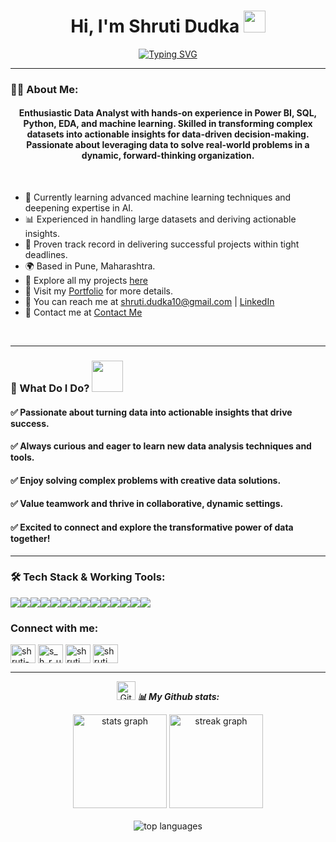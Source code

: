 <h1 align="center">Hi, I'm Shruti Dudka <img src="https://media.giphy.com/media/hvRJCLFzcasrR4ia7z/giphy.gif" width="35"></h1>

[<div align="center">![Typing SVG](https://readme-typing-svg.demolab.com?font=Fira+Code&weight=800&pause=1000&color=00ffff&background=B3FFE500&center=true&random=false&width=435&lines=Data+Analyst+Enthusiast+📊;Turning+Data+into+Actionable+Insights+💡;Solved+500%2B+Problems+in+Data+Science+💡)</div>](https://git.io/typing-svg)
<hr>

### 👨‍💻 About Me:
<h4 align="center">
Enthusiastic Data Analyst with hands-on experience in Power BI, SQL, Python, EDA, and machine learning. Skilled in transforming complex datasets into actionable insights for data-driven decision-making. Passionate about leveraging data to solve real-world problems in a dynamic, forward-thinking organization.</h4>
<br/>

- 🌱 Currently learning advanced machine learning techniques and deepening expertise in AI.
- 📊 Experienced in handling large datasets and deriving actionable insights.
- 💼 Proven track record in delivering successful projects within tight deadlines.
- 🌍 Based in Pune, Maharashtra.
- 📂 Explore all my projects [here](https://github.com/Shrutidudka?tab=repositories) 
- 🔗 Visit my [Portfolio](a) for more details.
- 📧 You can reach me at [shruti.dudka10@gmail.com](mailto:shruti.dudka10@gmail.com) | [LinkedIn](https://www.linkedin.com/in/shruti-dudka/) 
- 📧 Contact me at [Contact Me](https://forms.gle/ox4qSpE7WtzbWNsH8)
<br />
<hr>

### 🚀 What Do I Do? <img src="https://media.giphy.com/media/Y4ak9Ki2GZCbJxAnJD/giphy.gif" width="50">

<h4>✅ Passionate about turning data into actionable insights that drive success.</h4>
<h4>✅ Always curious and eager to learn new data analysis techniques and tools.</h4>
<h4>✅ Enjoy solving complex problems with creative data solutions.</h4>
<h4>✅ Value teamwork and thrive in collaborative, dynamic settings.</h4>
<h4>✅ Excited to connect and explore the transformative power of data together!</h4>

<hr>

### 🛠️ Tech Stack & Working Tools:
<p>
<div align="center" style="display: flex; flex-wrap: wrap;">
<img src="https://img.shields.io/badge/python-%233776AB.svg?style=for-the-badge&logo=python&logoColor=white" />
<img src="https://img.shields.io/badge/sql-%230072C6.svg?style=for-the-badge&logo=sql&logoColor=white" />
<img src="https://img.shields.io/badge/mysql-%234F5D95.svg?style=for-the-badge&logo=mysql&logoColor=white" />
<img src="https://img.shields.io/badge/pandas-%23150458.svg?style=for-the-badge&logo=pandas&logoColor=white" />
<img src="https://img.shields.io/badge/numpy-%23013243.svg?style=for-the-badge&logo=numpy&logoColor=white" />
<img src="https://img.shields.io/badge/jupyter-%23F37626.svg?style=for-the-badge&logo=jupyter&logoColor=white" />
<img src="https://img.shields.io/badge/mongodb-%2347A248.svg?style=for-the-badge&logo=mongodb&logoColor=white" />
<img src="https://img.shields.io/badge/selenium-%234B9ED1.svg?style=for-the-badge&logo=selenium&logoColor=white" />
<img src="https://img.shields.io/badge/seaborn-%231F77B4.svg?style=for-the-badge&logo=seaborn&logoColor=white" />
<img src="https://img.shields.io/badge/beautifulsoup-%233C5C5C.svg?style=for-the-badge&logo=beautifulsoup&logoColor=white" />
<img src="https://img.shields.io/badge/power_bi-F2C811?style=for-the-badge&logo=powerbi&logoColor=black" />
<img src="https://img.shields.io/badge/excel-217346?style=for-the-badge&logo=microsoft-excel&logoColor=white" />
<img src="https://img.shields.io/badge/visual_studio_code-0078D4?style=for-the-badge&logo=visual-studio-code&logoColor=white" />
<img src="https://img.shields.io/badge/github-181717?style=for-the-badge&logo=github&logoColor=white" />
</div>
</p>

<h3 align="left">Connect with me:</h3>
<p align="left">
<a href="https://linkedin.com/in/shruti-dudka" target="blank"><img align="center" src="https://raw.githubusercontent.com/rahuldkjain/github-profile-readme-generator/master/src/images/icons/Social/linked-in-alt.svg" alt="shruti-dudka" height="30" width="40" /></a>
<a href="https://instagram.com/s_h_r_u__10_" target="blank"><img align="center" src="https://raw.githubusercontent.com/rahuldkjain/github-profile-readme-generator/master/src/images/icons/Social/instagram.svg" alt="s_h_r_u__10_" height="30" width="40" /></a>
<a href="https://www.hackerrank.com/shruti_dudka10" target="blank"><img align="center" src="https://raw.githubusercontent.com/rahuldkjain/github-profile-readme-generator/master/src/images/icons/Social/hackerrank.svg" alt="shruti_dudka10" height="30" width="40" /></a>
<a href="https://www.leetcode.com/shruti_02_" target="blank"><img align="center" src="https://raw.githubusercontent.com/rahuldkjain/github-profile-readme-generator/master/src/images/icons/Social/leet-code.svg" alt="shruti_02_" height="30" width="40" /></a>
</p>
<hr>

<p align="center">
<img src="https://media.giphy.com/media/W5eoZHPpUx9sapR0eu/giphy.gif" width="30px" alt="Git"/>&nbsp;<i><b>📊 My Github stats:</b></i> 
</p>

<div align="center">
  <img src="https://github-readme-stats.vercel.app/api?username=hashir-sheikh-da&count_private=true&theme=light&hide_border=true" height="150" alt="stats graph" />
  <img src="https://github-readme-streak-stats.herokuapp.com?user=hashir-sheikh-da&theme=light&hide_border=true&border_radius=6.5&date_format=M%20j%5B%2C%20Y%5D" height="150" alt="streak graph" />
</div>

<br>

<div align="center">
  <img className="github-top-langs" id="github-top-langs"
       src="https://github-readme-stats.vercel.app/api/top-langs/?username=hashir-sheikh-da&layout=compact&theme=light&hide_border=true"
       alt="top languages" />
</div>
